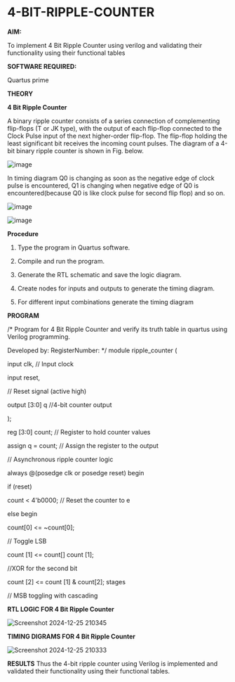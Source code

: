 # 4-BIT-RIPPLE-COUNTER

**AIM:**

To implement  4 Bit Ripple Counter using verilog and validating their functionality using their functional tables

**SOFTWARE REQUIRED:**

Quartus prime

**THEORY**

**4 Bit Ripple Counter**

A binary ripple counter consists of a series connection of complementing flip-flops (T or JK type), with the output of each flip-flop connected to the Clock Pulse input of the next higher-order flip-flop. The flip-flop holding the least significant bit receives the incoming count pulses. The diagram of a 4-bit binary ripple counter is shown in Fig. below.

![image](https://github.com/naavaneetha/4-BIT-RIPPLE-COUNTER/assets/154305477/cb4b74d4-31ab-4359-95d0-d22e67daba13)

In timing diagram Q0 is changing as soon as the negative edge of clock pulse is encountered, Q1 is changing when negative edge of Q0 is encountered(because Q0 is like clock pulse for second flip flop) and so on.

![image](https://github.com/naavaneetha/4-BIT-RIPPLE-COUNTER/assets/154305477/a573a7d6-014e-4e54-93e6-e2ac9530960b)

![image](https://github.com/naavaneetha/4-BIT-RIPPLE-COUNTER/assets/154305477/85e1958a-2fc1-49bb-9a9f-d58ccbf3663c)

**Procedure**

1.	Type the program in Quartus software.

2.	Compile and run the program.

3.	Generate the RTL schematic and save the logic diagram.

4.	Create nodes for inputs and outputs to generate the timing diagram.

5.	For different input combinations generate the timing diagram

**PROGRAM**

/* Program for 4 Bit Ripple Counter and verify its truth table in quartus using Verilog programming.

 Developed by: RegisterNumber:
*/
module ripple_counter (

input clk, // Input clock

input reset,

// Reset signal (active high)

output [3:0] q //4-bit counter output

);

reg [3:0] count; // Register to hold counter values

assign q = count; // Assign the register to the output

// Asynchronous ripple counter logic

always @(posedge clk or posedge reset) begin

if (reset)

count < 4'b0000; // Reset the counter to e

else begin

count[0] <= ~count[0];

// Toggle LSB

count [1] <= count[] count [1];

//XOR for the second bit

count [2] <= count [1] & count[2]; stages

// MSB toggling with cascading

**RTL LOGIC FOR 4 Bit Ripple Counter**

![Screenshot 2024-12-25 210345](https://github.com/user-attachments/assets/750d42c3-e30d-4bf6-b879-d56d8698cd9e)


**TIMING DIGRAMS FOR 4 Bit Ripple Counter**

![Screenshot 2024-12-25 210333](https://github.com/user-attachments/assets/4287e4db-f19e-415c-bbaf-f40ab657cec3)


**RESULTS**
Thus the 4-bit ripple counter using Verilog is implemented and validated  their functionality using their functional tables.
